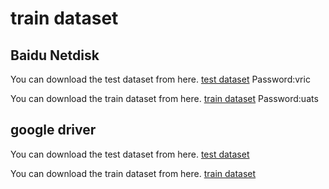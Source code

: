 # train dataset


## Baidu Netdisk
You can download the test dataset from here. [test dataset](https://pan.baidu.com/s/1uydu1_vEL_XB1Gfs0811Og)
Password:vric

You can download the train dataset from here. [train dataset](https://pan.baidu.com/s/1rcGF0r1stwxesJSKRYRKgg)
Password:uats


## google driver
You can download the test dataset from here. [test dataset](https://drive.google.com/file/d/1VDA8Ppqw9D1uEwTHOrImcugFg9gP3t3o/view?usp=drive_link)

You can download the train dataset from here. [train dataset](https://drive.google.com/file/d/1SeSzdbWLcpnqEAhYmGd3nmvkC1UoWm1m/view?usp=drive_link)

